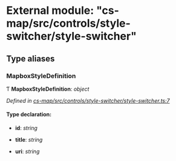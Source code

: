 # External module: "cs-map/src/controls/style-switcher/style-switcher"

## Type aliases

###  MapboxStyleDefinition

Ƭ **MapboxStyleDefinition**: *object*

*Defined in [cs-map/src/controls/style-switcher/style-switcher.ts:7](https://github.com/RichardHovenkamp/csnext/blob/40018c3a/packages/cs-map/src/controls/style-switcher/style-switcher.ts#L7)*

#### Type declaration:

* **id**: *string*

* **title**: *string*

* **uri**: *string*
